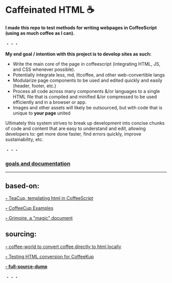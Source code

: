 # Caffeinated HTML ☕

**I made this repo to test methods for writing webpages in CoffeeScript (using as much coffee as I can).**

・・・

**My end goal / intention with this project is to develop sites as such:**
  - Write the main core of the page in coffeescript (integrating HTML, JS, and CSS whenever possible).
  - Potentially integrate less, md, litcoffee, and other web-convertible langs
  - Modularize page components to be used and edited quickly and easily (header, footer, etc.)
  - Process all code across many components &/or languages to a single HTML file that is compiled and minified &/or compressed
    to be used efficiently and in a browser or app.
  - Images and other assets will likely be outsourced, but with code that is unique to **your page** united


Ultimately this system strives to break up development into concise chunks of code and content that are easy to understand and edit, allowing developers to: get more done faster, find errors quickly, improve sustainability, etc.

・・・

### [goals and documentation](https://github.com/Sh-ui/caffeinated-html/projects/1)

---

## based-on:

[**-** TeaCup, templating html in CoffeeScript](https://github.com/goodeggs/teacup)

[**-** CoffeeCup Examples](https://github.com/gradus/coffeecup/tree/master/examples/browser)

[**-** Grimoire, a "magic" document](https://autotelicum.github.io/Smooth-CoffeeScript/interactive/grimoire.html)


## sourcing:

[**-** coffee-world to convert coffee directly to html locally](https://github.com/Sh-ui/coffee-world)

[**-** Testing HTML conversion for CoffeeKup](http://coffeekup.org/)

[**- full-source-dump**](https://github.com/Sh-ui/caffeinated-html/projects/3)


・・・
